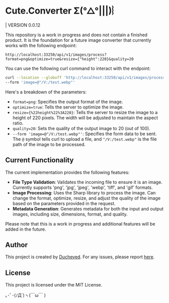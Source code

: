 # Cute.Converter Σ(°△°|||)︴

| VERSION 0.0.12

This repository is a work in progress and does not contain a finished product. It is the foundation for a future image converter that currently works with the following endpoint:

```
http://localhost:33250/api/v1/images/process?format=png&optimize=true&resize={"height":220}&quality=20
```

You can use the following curl command to interact with the endpoint:

```bash
curl --location --globoff 'http://localhost:33250/api/v1/images/process?format=png&optimize=true&resize={%22height%22%3A220}&quality=20' \
--form 'image=@"/V:/test.webp"'
```

Here's a breakdown of the parameters:

- `format=png`: Specifies the output format of the image.
- `optimize=true`: Tells the server to optimize the image.
- `resize={%22height%22%3A220}`: Tells the server to resize the image to a height of 220 pixels. The width will be adjusted to maintain the aspect ratio.
- `quality=20`: Sets the quality of the output image to 20 (out of 100).
- `--form 'image=@"/V:/test.webp"'`: Specifies the form data to be sent. The `@` symbol tells curl to upload a file, and `"/V:/test.webp"` is the file path of the image to be processed.

## Current Functionality

The current implementation provides the following features:

- **File Type Validation**: Validates the incoming file to ensure it is an image. Currently supports 'png', 'jpg', 'jpeg', 'webp', 'tiff', and 'gif' formats.
- **Image Processing**: Uses the Sharp library to process the image. Can change the format, optimize, resize, and adjust the quality of the image based on the parameters provided in the request.
- **Metadata Generation**: Generates metadata for both the input and output images, including size, dimensions, format, and quality.

Please note that this is a work in progress and additional features will be added in the future.


## Author

This project is created by [Ducheved](https://github.com/Ducheved). For any issues, please report [here](https://github.com/Ducheved/Cute.Converter/issues).

## License

This project is licensed under the MIT License. 

｡･ﾟ･(ﾉД`)ヽ(￣ω￣ )
